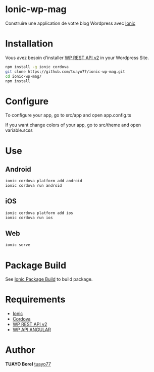 # Ionic-wp-mag

Construire une application de votre blog Wordpress avec [Ionic](https://ionicframework.com/)

# Installation

Vous avez besoin d'installer [WP REST API v2](http://v2.wp-api.org/) in your Wordpress Site.

```bash
npm install -g ionic cordova
git clone https://github.com/tuayo77/ionic-wp-mag.git
cd ionic-wp-mag/
npm install
```

# Configure
To configure your app, go to src/app and open app.config.ts

If you want change colors of your app, go to src/theme and open variable.scss

# Use
## Android
```bash
ionic cordova platform add android
ionic cordova run android
```
## iOS
```bash
ionic cordova platform add ios
ionic cordova run ios
```
## Web
```bash
ionic serve
```

# Package Build
See [Ionic Package Build](https://ionicframework.com/docs/cli/package/build/) to build package.

# Requirements

* [Ionic](https://ionicframework.com/)
* [Cordova](https://cordova.apache.org/)
* [WP REST API v2](http://v2.wp-api.org/)
* [WP API ANGULAR](https://github.com/wordpress-clients/wp-api-angular)

# Author

**TUAYO Borel** [tuayo77](https://github.com/tuayo77)
